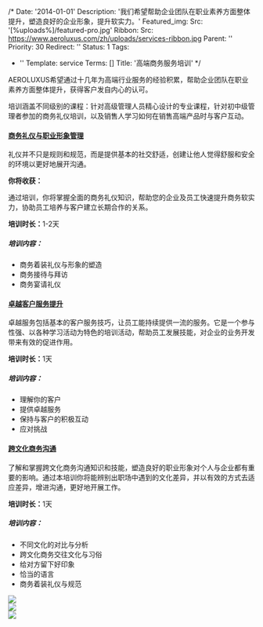 /*
Date: '2014-01-01'
Description: '我们希望帮助企业团队在职业素养方面整体提升，塑造良好的企业形象，提升软实力。'
Featured_img:
  Src: '[%uploads%]/featured-pro.jpg'
Ribbon:
  Src: https://www.aeroluxus.com/zh/uploads/services-ribbon.jpg
Parent: ''
Priority: 30
Redirect: ''
Status: 1
Tags:
- ''
Template: service
Terms: []
Title: '高端商务服务培训'
*/
<p>AEROLUXUS希望通过十几年为高端行业服务的经验积累，帮助企业团队在职业素养方面整体提升，获得客户发自内心的认可。</p>
<p>培训涵盖不同级别的课程：针对高级管理人员精心设计的专业课程，针对初中级管理者参加的商务礼仪培训，以及销售人学习如何在销售高端产品时与客户互动。</p>
<div class="p-4">
  <h4 class="pb-2">
    <a data-toggle="collapse"
       href="#COLLAPSE-1"
       role="button">
      商务礼仪与职业形象管理
    </a>
  </h4>
  <div id="COLLAPSE-1"
       class="collapse pb-4">
    <p>礼仪并不只是规则和规范，而是提供基本的社交舒适，创建让他人觉得舒服和安全的环境以更好地展开沟通。</p>
    <p><b>你将收获：</b></p>
    <p>通过培训，你将掌握全面的商务礼仪知识，帮助您的企业及员工快速提升商务软实力，协助员工培养与客户建立长期合作的关系。</p>
    <p><b>培训时长：</b>1-2天</p>
    <h5>培训内容：</h5>
    <ul>
      <li>商务着装礼仪与形象的塑造</li>
      <li>商务接待与拜访</li>
      <li>商务宴请礼仪</li>
    </ul>
  </div>
  <h4 class="pb-2">
    <a data-toggle="collapse"
       href="#COLLAPSE-2"
       role="button">
      卓越客户服务提升
    </a>
  </h4>
  <div id="COLLAPSE-2"
       class="collapse pb-4">
    <p>卓越服务包括基本的客户服务技巧，让员工能持续提供一流的服务。它是一个参与性强、以各种学习活动为特色的培训活动，帮助员工发展技能，对企业的业务开发带来有效的促进作用。</p>
    <p><b>培训时长：</b>1天</p>
    <h5>培训内容：</h5>
    <ul>
      <li>理解你的客户</li>
      <li>提供卓越服务</li>
      <li>保持与客户的积极互动</li>
      <li>应对挑战</li>
    </ul>
  </div>
  <h4 class="pb-2">
    <a data-toggle="collapse"
       href="#COLLAPSE-3"
       role="button">
      跨文化商务沟通
    </a>
  </h4>
  <div id="COLLAPSE-3"
       class="collapse pb-4">
    <p>了解和掌握跨文化商务沟通知识和技能，塑造良好的职业形象对个人与企业都有重要的影响。通过本培训你将能辨别出职场中遇到的文化差异，并以有效的方式去适应差异，增进沟通，更好地开展工作。</p>
    <p><b>培训时长：</b>1天</p>
    <h5>培训内容：</h5>
    <ul>
      <li>不同文化的对比与分析</li>
      <li>跨文化商务交往文化与习俗</li>
      <li>给对方留下好印象</li>
      <li>恰当的语言</li>
      <li>商务着装礼仪与规范</li>
    </ul>
  </div>
</div>
<div class="row">
  <div class="col-sm-4 py-2 text-center">
    <a class="gallery" href="[%uploads%]/services-pro-1.jpg">
      <img src="[%uploads%]/services-pro-1.jpg">
    </a>
  </div>
  <div class="col-sm-4 py-2 text-center">
    <a class="gallery" href="[%uploads%]/services-pro-2.jpg">
      <img src="[%uploads%]/services-pro-2.jpg">
    </a>
  </div>
  <div class="col-sm-4 py-2 text-center">
    <a class="gallery" href="[%uploads%]/services-pro-3.jpg">
      <img src="[%uploads%]/services-pro-3.jpg">
    </a>
  </div>
</div>